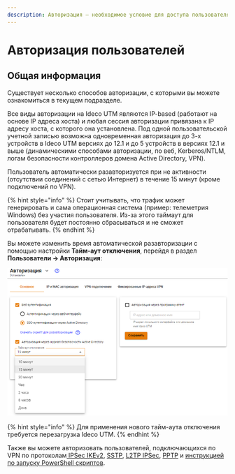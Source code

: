 ```yaml
---
description: Авторизация – необходимое условие для доступа пользователя в сеть Интернет. Для работы в пределах локальной сети авторизация не требуется.
---
```


# Авторизация пользователей

## Общая информация

Существует несколько способов авторизации, с которыми вы можете ознакомиться в текущем подразделе.

Все виды авторизации на Ideco UTM являются IP-based (работают на основе IP адреса хоста) и любая сессия авторизации привязана к IP адресу хоста, с которого она установлена. Под одной пользовательской учетной записью возможна одновременная авторизация до 3-х устройств в Ideco UTM версиях до 12.1 и до 5 устройств в версиях 12.1 и выше (динамическими способами авторизации, по веб, Kerberos/NTLM, логам безопасности контроллеров домена Active Directory, VPN).

Пользователь автоматически разавторизуется при не активности (отсутствии соединений с сетью Интернет) в течение 15 минут (кроме подключений по VPN).

{% hint style="info" %}
Стоит учитывать, что трафик может генерировать и сама операционная система (пример: телеметрия Windows) без участия пользователя. Из-за этого таймаут для пользователя будет постоянно сбрасываться и не сможет отрабатывать.
{% endhint %}

Вы можете изменить время автоматической разавторизации с помощью настройки **Тайм-аут отключения**, перейдя в раздел **Пользователи -> Авторизация**:

![](../../../.gitbook/assets/time_out_01.png)

{% hint style="info" %}
Для применения нового тайм-аута отключения требуется перезагрузка Ideco UTM.
{% endhint %}

Также вы можете авторизовать пользователей, подключающихся по VPN по протоколам[ IPSec IKEv2](vpn-connection/ipsec-ikev2.md), [SSTP](vpn-connection/sstp.md), [L2TP IPSec](vpn-connection/l2tp-ipsec.md), [PPTP](vpn-connection/pptp.md) и [инструкцией по запуску PowerShell скриптов](vpn-connection/running-powershell-scripts.md).
